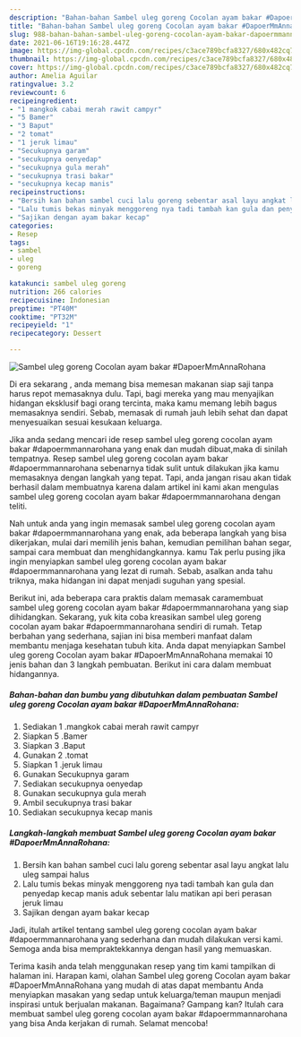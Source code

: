 ```yaml
---
description: "Bahan-bahan Sambel uleg goreng Cocolan ayam bakar #DapoerMmAnnaRohana Sederhana Untuk Jualan"
title: "Bahan-bahan Sambel uleg goreng Cocolan ayam bakar #DapoerMmAnnaRohana Sederhana Untuk Jualan"
slug: 988-bahan-bahan-sambel-uleg-goreng-cocolan-ayam-bakar-dapoermmannarohana-sederhana-untuk-jualan
date: 2021-06-16T19:16:28.447Z
image: https://img-global.cpcdn.com/recipes/c3ace789bcfa8327/680x482cq70/sambel-uleg-goreng-cocolan-ayam-bakar-dapoermmannarohana-foto-resep-utama.jpg
thumbnail: https://img-global.cpcdn.com/recipes/c3ace789bcfa8327/680x482cq70/sambel-uleg-goreng-cocolan-ayam-bakar-dapoermmannarohana-foto-resep-utama.jpg
cover: https://img-global.cpcdn.com/recipes/c3ace789bcfa8327/680x482cq70/sambel-uleg-goreng-cocolan-ayam-bakar-dapoermmannarohana-foto-resep-utama.jpg
author: Amelia Aguilar
ratingvalue: 3.2
reviewcount: 6
recipeingredient:
- "1 mangkok cabai merah rawit campyr"
- "5 Bamer"
- "3 Baput"
- "2 tomat"
- "1 jeruk limau"
- "Secukupnya garam"
- "secukupnya oenyedap"
- "secukupnya gula merah"
- "secukupnya trasi bakar"
- "secukupnya kecap manis"
recipeinstructions:
- "Bersih kan bahan sambel cuci lalu goreng sebentar asal layu angkat lalu uleg sampai halus"
- "Lalu tumis bekas minyak menggoreng nya tadi tambah kan gula dan penyedap kecap manis aduk sebentar lalu matikan api beri perasan jeruk limau"
- "Sajikan dengan ayam bakar kecap"
categories:
- Resep
tags:
- sambel
- uleg
- goreng

katakunci: sambel uleg goreng 
nutrition: 266 calories
recipecuisine: Indonesian
preptime: "PT40M"
cooktime: "PT32M"
recipeyield: "1"
recipecategory: Dessert

---
```



![Sambel uleg goreng Cocolan ayam bakar #DapoerMmAnnaRohana](https://img-global.cpcdn.com/recipes/c3ace789bcfa8327/680x482cq70/sambel-uleg-goreng-cocolan-ayam-bakar-dapoermmannarohana-foto-resep-utama.jpg)

Di era  sekarang , anda memang bisa memesan makanan siap saji tanpa harus repot memasaknya dulu. Tapi, bagi mereka yang mau menyajikan hidangan eksklusif bagi orang tercinta, maka kamu memang lebih bagus memasaknya sendiri. Sebab, memasak di rumah jauh lebih sehat dan dapat menyesuaikan sesuai kesukaan keluarga.

Jika anda sedang mencari ide resep sambel uleg goreng cocolan ayam bakar #dapoermmannarohana yang enak dan mudah dibuat,maka di sinilah tempatnya. Resep sambel uleg goreng cocolan ayam bakar #dapoermmannarohana  sebenarnya tidak sulit untuk dilakukan jika kamu memasaknya dengan langkah yang tepat. Tapi, anda jangan risau akan tidak berhasil dalam membuatnya 
karena dalam artikel ini kami akan mengulas sambel uleg goreng cocolan ayam bakar #dapoermmannarohana dengan teliti.  



Nah untuk anda yang ingin memasak sambel uleg goreng cocolan ayam bakar #dapoermmannarohana yang enak, ada beberapa langkah yang bisa dikerjakan, mulai dari memilih jenis bahan, kemudian pemilihan bahan segar, sampai cara membuat dan menghidangkannya. kamu Tak perlu pusing jika ingin menyiapkan sambel uleg goreng cocolan ayam bakar #dapoermmannarohana yang lezat di rumah. Sebab, asalkan anda  tahu triknya, maka hidangan ini dapat menjadi suguhan yang spesial.

Berikut ini, ada beberapa cara praktis  dalam memasak caramembuat sambel uleg goreng cocolan ayam bakar #dapoermmannarohana yang siap dihidangkan. Sekarang, yuk kita coba kreasikan sambel uleg goreng cocolan ayam bakar #dapoermmannarohana sendiri di rumah. Tetap berbahan yang sederhana, sajian ini bisa memberi manfaat dalam membantu menjaga kesehatan tubuh kita. Anda dapat menyiapkan Sambel uleg goreng Cocolan ayam bakar #DapoerMmAnnaRohana memakai 10 jenis bahan dan 3 langkah pembuatan. Berikut ini cara dalam membuat hidangannya.

<!--inarticleads1-->

##### Bahan-bahan dan bumbu yang dibutuhkan dalam pembuatan Sambel uleg goreng Cocolan ayam bakar #DapoerMmAnnaRohana:

1. Sediakan 1 .mangkok cabai merah rawit campyr
1. Siapkan 5 .Bamer
1. Siapkan 3 .Baput
1. Gunakan 2 .tomat
1. Siapkan 1 .jeruk limau
1. Gunakan Secukupnya garam
1. Sediakan secukupnya oenyedap
1. Gunakan secukupnya gula merah
1. Ambil secukupnya trasi bakar
1. Sediakan secukupnya kecap manis




<!--inarticleads2-->

##### Langkah-langkah membuat Sambel uleg goreng Cocolan ayam bakar #DapoerMmAnnaRohana:

1. Bersih kan bahan sambel cuci lalu goreng sebentar asal layu angkat lalu uleg sampai halus
1. Lalu tumis bekas minyak menggoreng nya tadi tambah kan gula dan penyedap kecap manis aduk sebentar lalu matikan api beri perasan jeruk limau
1. Sajikan dengan ayam bakar kecap




Jadi, itulah artikel tentang  sambel uleg goreng cocolan ayam bakar #dapoermmannarohana  yang sederhana dan mudah dilakukan versi kami. Semoga anda bisa mempraktekkannya dengan hasil yang memuaskan. 

Terima kasih anda telah menggunakan resep yang tim kami tampilkan di halaman ini. Harapan kami, olahan  Sambel uleg goreng Cocolan ayam bakar #DapoerMmAnnaRohana yang mudah di atas dapat membantu Anda menyiapkan masakan yang sedap untuk keluarga/teman maupun menjadi inspirasi untuk berjualan makanan. Bagaimana? Gampang kan? Itulah cara membuat sambel uleg goreng cocolan ayam bakar #dapoermmannarohana yang bisa Anda kerjakan di rumah. Selamat mencoba!

